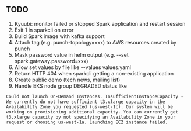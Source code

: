 ## TODO

1. Kyuubi: monitor failed or stopped Spark application and restart session
2. Exit 1 in sparkcli on error
3. Build Spark image with kafka support
4. Attach tag (e.g. punch-topology=xxx) to AWS resources created by punch
5. Mask password value in helm output (e.g. --set spark.gateway.password=xxx)
6. Allow set values by file like --values values.yaml
7. Return HTTP 404 when sparkcli getting a non-existing application 
8. Create public demo (tech news, mailing list)
9. Handle EKS node group DEGRADED status like
```
Could not launch On-Demand Instances. InsufficientInstanceCapacity - We currently do not have sufficient t3.xlarge capacity in the Availability Zone you requested (us-west-1c). Our system will be working on provisioning additional capacity. You can currently get t3.xlarge capacity by not specifying an Availability Zone in your request or choosing us-west-1a. Launching EC2 instance failed.
```
